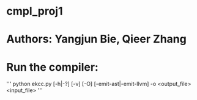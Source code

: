 # cmpl_proj1

# Authors: Yangjun Bie, Qieer Zhang

# Run the compiler:
'''
python ekcc.py [-h|-?] [-v] [-O] [-emit-ast|-emit-llvm] -o <output_file> <input_file>
'''